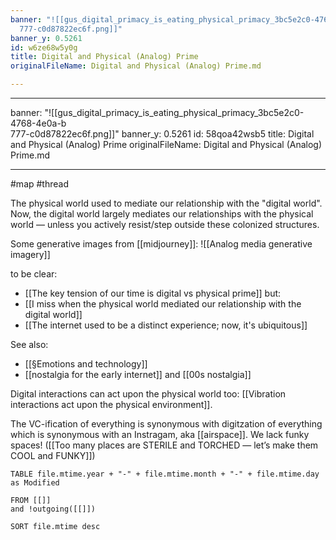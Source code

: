 ```yaml
---
banner: "![[gus_digital_primacy_is_eating_physical_primacy_3bc5e2c0-4768-4e0a-b\
  777-c0d87822ec6f.png]]"
banner_y: 0.5261
id: w6ze68w5y0g
title: Digital and Physical (Analog) Prime
originalFileName: Digital and Physical (Analog) Prime.md

---
```


---
banner: "![[gus_digital_primacy_is_eating_physical_primacy_3bc5e2c0-4768-4e0a-b\
  777-c0d87822ec6f.png]]"
banner_y: 0.5261
id: 58qoa42wsb5
title: Digital and Physical (Analog) Prime
originalFileName: Digital and Physical (Analog) Prime.md

---

#map  #thread

The physical world used to mediate our relationship with the "digital world". Now, the digital world largely mediates our relationships with the physical world — unless you actively resist/step outside these colonized structures.

Some generative images from [[midjourney]]:
![[Analog media generative imagery]]

to be clear:

* [[The key tension of our time is digital vs physical prime]]
  but:
* [[I miss when the physical world mediated our relationship with the digital world]]
* [[The internet used to be a distinct experience; now, it's ubiquitous]]

See also:

* [[§Emotions and technology]]
* [[nostalgia for the early internet]] and [[00s nostalgia]]

Digital interactions can act upon the physical world too: [[Vibration interactions act upon the physical environment]].

The VC-ification of everything is synonymous with digitzation of everything which is synonymous with an Instragam, aka [[airspace]]. We lack funky spaces! ([[Too many places are STERILE and TORCHED — let’s make them COOL and FUNKY]])

```dataview
TABLE file.mtime.year + "-" + file.mtime.month + "-" + file.mtime.day as Modified

FROM [[]]
and !outgoing([[]])

SORT file.mtime desc
```
